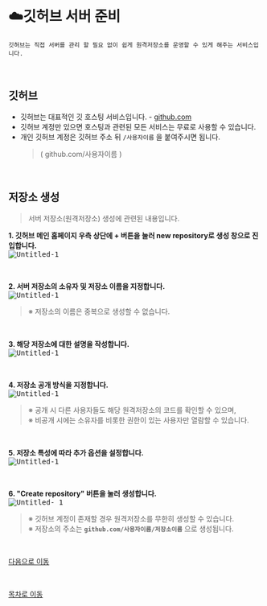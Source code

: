 # **:cloud:깃허브 서버 준비**
    깃허브는 직접 서버를 관리 할 필요 없이 쉽게 원격저장소를 운영할 수 있게 해주는 서비스입니다.

<br>

## **깃허브**
- 깃허브는 대표적인 깃 호스팅 서비스입니다. - [github.com](github.com)
- 깃허브 계정만 있으면 호스팅과 관련된 모든 서비스는 무료로 사용할 수 있습니다.
- 개인 깃허브 계정은 깃허브 주소 뒤 `/사용자이름` 을 붙여주시면 됩니다.<br>
    >( github.com/사용자이름 )

<br>

## **저장소 생성**
>서버 저장소(원격저장소) 생성에 관련된 내용입니다.

**1. 깃허브 메인 홈페이지 우측 상단에 + 버튼을 눌러 new repository로 생성 창으로 진입합니다.**<br>
<kbd>
![Untitled-1](https://user-images.githubusercontent.com/45596014/193051781-80b82c60-1940-45fb-9419-ce0c5b57860e.jpg)
</kbd>

<br>

**2. 서버 저장소의 소유자 및 저장소 이름을 지정합니다.**<br>
<kbd>
![Untitled-1](https://user-images.githubusercontent.com/45596014/193050451-d76a0abf-27f4-4bd7-b1ab-e5e214463b92.jpg)
</kbd>
>※ 저장소의 이름은 중복으로 생성할 수 없습니다.

<br>

**3. 해당 저장소에 대한 설명을 작성합니다.**<br>
<kbd>
![Untitled-1](https://user-images.githubusercontent.com/45596014/193048451-9819ac81-b0a8-4d1d-b97c-84398633b4a5.jpg)
</kbd>

<br>

**4. 저장소 공개 방식을 지정합니다.**<br>
<kbd>
![Untitled-1](https://user-images.githubusercontent.com/45596014/193050059-7bb3dadb-0550-41d6-afce-2f788c2e7111.jpg)
</kbd>
>※ 공개 시 다른 사용자들도 해당 원격저장소의 코드를 확인할 수 있으며,<br>
>※ 비공개 시에는 소유자를 비롯한 권한이 있는 사용자만 열람할 수 있습니다.

<br>

**5. 저장소 특성에 따라 추가 옵션을 설정합니다.**<br>
<kbd>
![Untitled-1](https://user-images.githubusercontent.com/45596014/193049783-11cdf10c-5c6f-4eb1-9f07-b185ff47507d.jpg)
</kbd>

<br>

**6. "Create repository" 버튼을 눌러 생성합니다.**<br>
<kbd>
![Untitled- 1](https://user-images.githubusercontent.com/45596014/193056984-f8d08228-1f84-42cc-a7b4-d6e7de1e7444.jpg)
</kbd>
>※ 깃허브 계정이 존재할 경우 원격저장소를 무한히 생성할 수 있습니다.<br>
>※ 저장소의 주소는 **`github.com/사용자이름/저장소이름`** 으로 생성됩니다.

<br>

[다음으로 이동](/index/03_link-remote.md)

<br>

[목차로 이동](/README.md)